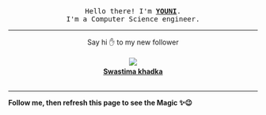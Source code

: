 <p align='center'>
    <samp>Hello there! I'm <b><a href='https://github.com/abdelyouni'>YOUNI</a></b>.<br>
        I'm a Computer Science engineer.
    </samp>
</p>
<hr>
<p align='center'>
    <span>Say hi ✋ to my new follower </span></br></br>
    <img src='https://itspot.ma/github/swas-ka_avatar.png'><b></br>
    <a href='https://github.com/swas-ka'>Swastima khadka</a></b></br></br>
</p>
<hr>
<b>Follow me, then refresh this page to see the Magic ✨😉</b>